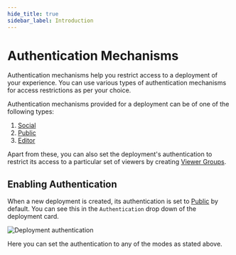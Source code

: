 ```yaml
---
hide_title: true
sidebar_label: Introduction
---
```

# Authentication Mechanisms

Authentication mechanisms help you restrict access to a deployment of your experience. You can use various types of authentication mechanisms for access restrictions as per your choice.

Authentication mechanisms provided for a deployment can be of one of the following types:

1. [Social](./Authentication/social/)
2. [Public](./Authentication/public/)
3. [Editor](./Authentication/editor/)

Apart from these, you can also set the deployment's authentication to restrict its access to a particular
 set of viewers by creating [Viewer Groups](./Authentication/viewer_groups/). 

## Enabling Authentication

When a new deployment is created, its authentication is set to [Public](./Authentication/public/) by default.
You can see this in the `Authentication` drop down of the deployment card.

![Deployment authentication](https://s.vrgmetri.com/image/q_90/gb-web/portal-docs/assets/img/screenshots/z5/deployment_auth.JPG#boxShadow/)

Here you can set the authentication to any of the modes as stated above.